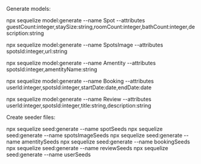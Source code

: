 Generate models:

npx sequelize model:generate --name Spot --attributes guestCount:integer,staySize:string,roomCount:integer,bathCount:integer,description:string

npx sequelize model:generate --name SpotsImage --attributes spotsId:integer,url:string

npx sequelize model:generate --name Amentity --attributes spotsId:integer,amentityName:string

npx sequelize model:generate --name Booking --attributes userId:integer,spotsId:integer,startDate:date,endDate:date

npx sequelize model:generate --name Review --attributes userId:integer,spotsId:integer,title:string,description:string



 Create seeder files:

npx sequelize seed:generate --name spotSeeds
npx sequelize seed:generate --name spotsImageSeeds
npx sequelize seed:generate --name amentitySeeds
npx sequelize seed:generate --name bookingSeeds
npx sequelize seed:generate --name reviewSeeds
npx sequelize seed:generate --name userSeeds
